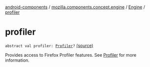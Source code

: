 [android-components](../../index.md) / [mozilla.components.concept.engine](../index.md) / [Engine](index.md) / [profiler](./profiler.md)

# profiler

`abstract val profiler: `[`Profiler`](../../mozilla.components.concept.engine.profiler/-profiler/index.md)`?` [(source)](https://github.com/mozilla-mobile/android-components/blob/master/components/concept/engine/src/main/java/mozilla/components/concept/engine/Engine.kt#L185)

Provides access to Firefox Profiler features.
See [Profiler](../../mozilla.components.concept.engine.profiler/-profiler/index.md) for more information.

